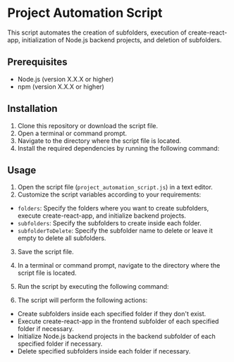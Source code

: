 # Project Automation Script

This script automates the creation of subfolders, execution of create-react-app, initialization of Node.js backend projects, and deletion of subfolders.

## Prerequisites

- Node.js (version X.X.X or higher)
- npm (version X.X.X or higher)

## Installation

1. Clone this repository or download the script file.
2. Open a terminal or command prompt.
3. Navigate to the directory where the script file is located.
4. Install the required dependencies by running the following command:


## Usage

1. Open the script file (`project_automation_script.js`) in a text editor.
2. Customize the script variables according to your requirements:
- `folders`: Specify the folders where you want to create subfolders, execute create-react-app, and initialize backend projects.
- `subfolders`: Specify the subfolders to create inside each folder.
- `subfolderToDelete`: Specify the subfolder name to delete or leave it empty to delete all subfolders.
3. Save the script file.
4. In a terminal or command prompt, navigate to the directory where the script file is located.
5. Run the script by executing the following command:


6. The script will perform the following actions:
- Create subfolders inside each specified folder if they don't exist.
- Execute create-react-app in the frontend subfolder of each specified folder if necessary.
- Initialize Node.js backend projects in the backend subfolder of each specified folder if necessary.
- Delete specified subfolders inside each folder if necessary.


